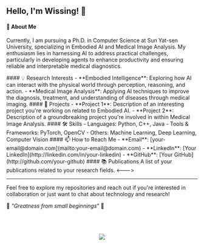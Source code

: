 ## Hello, I'm Wissing! 👋

#### 🧐 About Me

Currently, I am pursuing a Ph.D. in Computer Science at Sun Yat-sen University, specializing in Embodied AI and Medical Image Analysis.  My enthusiasm lies in harnessing AI to address practical challenges, particularly in developing agents to enhance productivity and ensuring reliable and interpretable medical diagnostics.

<!--->
#### 💡 Research Interests
- **Embodied Intelligence**: Exploring how AI can interact with the physical world through perception, reasoning, and action.
- **Medical Image Analysis**: Applying AI techniques to improve the diagnosis, treatment, and understanding of diseases through medical imaging.

#### 🚀 Projects
- **Project 1**: Description of an interesting project you're working on related to Embodied AI.
- **Project 2**: Description of a groundbreaking project you're involved in within Medical Image Analysis.

#### 🛠️ Skills
- Languages: Python, C++, Java
- Tools & Frameworks: PyTorch, OpenCV
- Others: Machine Learning, Deep Learning, Computer Vision

#### 📫 How to Reach Me
- **Email**: [your-email@domain.com](mailto:your-email@domain.com)
- **LinkedIn**: [Your LinkedIn](http://linkedin.com/in/your-linkedin)
- **GitHub**: [Your GitHub](http://github.com/your-github)

#### 📚 Publications
A list of your publications related to your research fields.
<--->
---

Feel free to explore my repositories and reach out if you're interested in collaboration or just want to chat about technology and research!

🌟 _"Greatness from small beginnings"_ 🌟


 <br>

</div>

<br>
<br>

<div align=center title="Wissing's GitHub stats" href="https://github.com/anuraghazra/github-readme-stats"> 
<img src="https://github-readme-stats.vercel.app/api?username=WissingChen&count_private=true&show_icons=true&theme=gruvbox">
</div>


